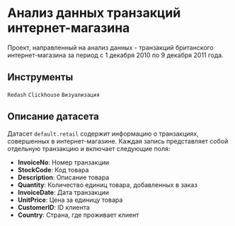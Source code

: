 # Анализ данных транзакций интернет-магазина

Проект, направленный на анализ данных - транзакций британского интернет-магазина за период с 1 декабря 2010 по 9 декабря 2011 года. 

## Инструменты

`Redash` `Clickhouse` `Визуализация`

## Описание датасета

Датасет `default.retail` содержит информацию о транзакциях, совершенных в интернет-магазине. Каждая запись представляет собой отдельную транзакцию и включает следующие поля:

- **InvoiceNo**: Номер транзакции
- **StockCode**: Код товара
- **Description**: Описание товара
- **Quantity**: Количество единиц товара, добавленных в заказ
- **InvoiceDate**: Дата транзакции
- **UnitPrice**: Цена за единицу товара
- **CustomerID**: ID клиента
- **Country**: Страна, где проживает клиент
